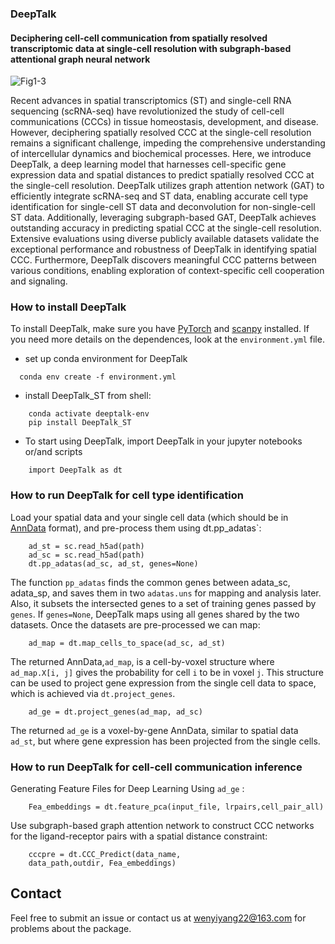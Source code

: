 ### **DeepTalk**

#### **Deciphering cell-cell communication from spatially resolved transcriptomic data at single-cell resolution with subgraph-based attentional graph neural network**

![Fig1-3](https://github.com/JiangBioLab/DeepTalk/assets/72069543/931597d0-4173-4d16-9aab-312299e5bbfa)


Recent advances in spatial transcriptomics (ST) and single-cell RNA sequencing (scRNA-seq) have revolutionized the study of cell-cell communications (CCCs) in tissue homeostasis, development, and disease. However, deciphering spatially resolved CCC at the single-cell resolution remains a significant challenge, impeding the comprehensive understanding of intercellular dynamics and biochemical processes. Here, we introduce DeepTalk, a deep learning model that harnesses cell-specific gene expression data and spatial distances to predict spatially resolved CCC at the single-cell resolution. DeepTalk utilizes graph attention network (GAT) to efficiently integrate scRNA-seq and ST data, enabling accurate cell type identification for single-cell ST data and deconvolution for non-single-cell ST data. Additionally, leveraging subgraph-based GAT, DeepTalk achieves outstanding accuracy in predicting spatial CCC at the single-cell resolution. Extensive evaluations using diverse publicly available datasets validate the exceptional performance and robustness of DeepTalk in identifying spatial CCC. Furthermore, DeepTalk discovers meaningful CCC patterns between various conditions, enabling exploration of context-specific cell cooperation and signaling.

### How to install DeepTalk

To install DeepTalk, make sure you have [PyTorch](https://pytorch.org/) and [scanpy](https://scanpy.readthedocs.io/en/stable/) installed. If you need more details on the dependences, look at the `environment.yml` file.

- set up conda environment for DeepTalk

```
  conda env create -f environment.yml
```

- install DeepTalk_ST from shell:

```
    conda activate deeptalk-env
    pip install DeepTalk_ST
```

- To start using DeepTalk, import DeepTalk in your jupyter notebooks or/and scripts

```
    import DeepTalk as dt
```

### How to run DeepTalk for cell type identification

Load your spatial data and your single cell data (which should be in [AnnData](https://anndata.readthedocs.io/en/latest/) format), and pre-process them using dt.pp_adatas`:

```
    ad_st = sc.read_h5ad(path)
    ad_sc = sc.read_h5ad(path)
    dt.pp_adatas(ad_sc, ad_st, genes=None)
```

The function `pp_adatas` finds the common genes between adata_sc, adata_sp, and saves them in two `adatas.uns` for mapping and analysis later. Also, it subsets the intersected genes to a set of training genes passed by `genes`. If `genes=None`, DeepTalk maps using all genes shared by the two datasets. Once the datasets are pre-processed we can map:

```
    ad_map = dt.map_cells_to_space(ad_sc, ad_st)
```

The returned AnnData,`ad_map`, is a cell-by-voxel structure where `ad_map.X[i, j]` gives the probability for cell `i` to be in voxel `j`. This structure can be used to project gene expression from the single cell data to space, which is achieved via `dt.project_genes`.

```
    ad_ge = dt.project_genes(ad_map, ad_sc)
```

The returned `ad_ge` is a voxel-by-gene AnnData, similar to spatial data `ad_st`, but where gene expression has been projected from the single cells. 

### How to run DeepTalk for cell-cell communication inference

Generating Feature Files for Deep Learning Using `ad_ge` :

```
    Fea_embeddings = dt.feature_pca(input_file, lrpairs,cell_pair_all)
```

Use subgraph-based graph attention network to construct CCC networks for the ligand-receptor pairs with a spatial distance constraint:

```
    cccpre = dt.CCC_Predict(data_name,
    data_path,outdir, Fea_embeddings)
```

## Contact

Feel free to submit an issue or contact us at [wenyiyang22@163.com](mailto:wenyiyang22@163.com) for problems about the package.

